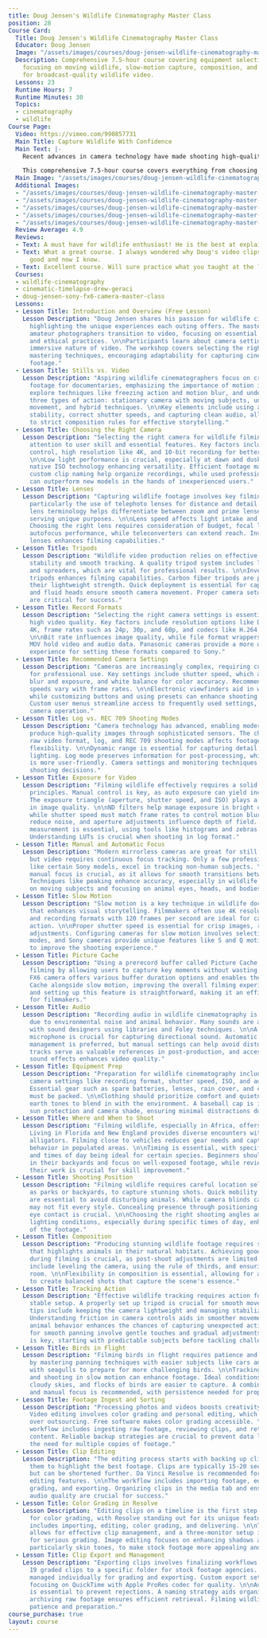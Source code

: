 ```yaml
---
title: Doug Jensen's Wildlife Cinematography Master Class
position: 28
Course Card:
  Title: Doug Jensen's Wildlife Cinematography Master Class
  Educator: Doug Jensen
  Image: "/assets/images/courses/doug-jensen-wildlife-cinematography-master-class/doug-jensen-wildlife-cinematography-master-class.jpg"
  Description: Comprehensive 7.5-hour course covering equipment selection, exposure,
    focusing on moving wildlife, slow-motion capture, composition, and color grading
    for broadcast-quality wildlife video.
  Lessons: 23
  Runtime Hours: 7
  Runtime Minutes: 30
  Topics:
  - cinematography
  - wildlife
Course Page:
  Video: https://vimeo.com/990857731
  Main Title: Capture Wildlife With Confidence
  Main Text: |-
    Recent advances in camera technology have made shooting high-quality 4K wildlife video accessible to everyone. Whether you're an experienced amateur photographer or a seasoned video professional, this master class is an invaluable resource for successfully shooting and color-grading broadcast-quality wildlife video.

    This comprehensive 7.5-hour course covers everything from choosing the right equipment to mastering essential techniques like exposure, focusing on moving wildlife, slow-motion capture, and composition. With in-depth lessons on processing and color grading, you'll learn how to transform your footage into stunning final results that exceed expectations.
  Main Image: "/assets/images/courses/doug-jensen-wildlife-cinematography-master-class/doug-jensen-wildlife-cinematography-master-class-1.jpg"
  Additional Images:
  - "/assets/images/courses/doug-jensen-wildlife-cinematography-master-class/doug-jensen-wildlife-cinematography-master-class-2.jpg"
  - "/assets/images/courses/doug-jensen-wildlife-cinematography-master-class/doug-jensen-wildlife-cinematography-master-class-3.jpg"
  - "/assets/images/courses/doug-jensen-wildlife-cinematography-master-class/doug-jensen-wildlife-cinematography-master-class-4.jpg"
  - "/assets/images/courses/doug-jensen-wildlife-cinematography-master-class/doug-jensen-wildlife-cinematography-master-class-5.jpg"
  - "/assets/images/courses/doug-jensen-wildlife-cinematography-master-class/doug-jensen-wildlife-cinematography-master-class-6.jpg"
  Review Average: 4.9
  Reviews:
  - Text: A must have for wildlife enthusiast! He is the best at explaining things!
  - Text: What a great course. I always wondered why Doug's video clips looked so
      good and now I know.
  - Text: Excellent course. Will sure practice what you taught at the local bird sanctuary.
  Courses:
  - wildlife-cinematography
  - cinematic-timelapse-drew-geraci
  - doug-jensen-sony-fx6-camera-master-class
  Lessons:
  - Lesson Title: Introduction and Overview (Free Lesson)
    Lesson Description: "Doug Jensen shares his passion for wildlife cinematography,
      highlighting the unique experiences each outing offers. The masterclass helps
      amateur photographers transition to video, focusing on essential skills, equipment,
      and ethical practices. \n\nParticipants learn about camera settings and the
      immersive nature of video. The workshop covers selecting the right camera and
      mastering techniques, encouraging adaptability for capturing cinematic wildlife
      footage."
  - Lesson Title: Stills vs. Video
    Lesson Description: "Aspiring wildlife cinematographers focus on creating cinematic
      footage for documentaries, emphasizing the importance of motion in video. They
      explore techniques like freezing action and motion blur, and understand the
      three types of action: stationary camera with moving subjects, unmotivated camera
      movement, and hybrid techniques. \n\nKey elements include using a tripod for
      stability, correct shutter speeds, and capturing clean audio, all while adhering
      to strict composition rules for effective storytelling."
  - Lesson Title: Choosing the Right Camera
    Lesson Description: "Selecting the right camera for wildlife filming requires
      attention to user skill and essential features. Key factors include full manual
      control, high resolution like 4K, and 10-bit recording for better color quality.
      \n\nLow light performance is crucial, especially at dawn and dusk, with dual
      native ISO technology enhancing versatility. Efficient footage management and
      custom clip naming help organize recordings, while used professional cameras
      can outperform new models in the hands of inexperienced users."
  - Lesson Title: Lenses
    Lesson Description: "Capturing wildlife footage involves key filming techniques,
      particularly the use of telephoto lenses for distance and detail. Understanding
      lens terminology helps differentiate between zoom and prime lenses, with each
      serving unique purposes. \n\nLens speed affects light intake and image quality.
      Choosing the right lens requires consideration of budget, focal length, and
      autofocus performance, while teleconverters can extend reach. Investing in quality
      lenses enhances filming capabilities."
  - Lesson Title: Tripods
    Lesson Description: "Wildlife video production relies on effective tripods for
      stability and smooth tracking. A quality tripod system includes legs, heads,
      and spreaders, which are vital for professional results. \n\nInvesting in good
      tripods enhances filming capabilities. Carbon fiber tripods are preferred for
      their lightweight strength. Quick deployment is essential for capturing wildlife,
      and fluid heads ensure smooth camera movement. Proper camera setup and balancing
      are critical for success."
  - Lesson Title: Record Formats
    Lesson Description: "Selecting the right camera settings is essential for achieving
      high video quality. Key factors include resolution options like DCI 4K and UHD
      4K, frame rates such as 24p, 30p, and 60p, and codecs like H.264 and H.265.
      \n\nBit rate influences image quality, while file format wrappers like MP4 and
      MOV hold video and audio data. Panasonic cameras provide a more user-friendly
      experience for setting these formats compared to Sony."
  - Lesson Title: Recommended Camera Settings
    Lesson Description: "Cameras are increasingly complex, requiring customization
      for professional use. Key settings include shutter speed, which affects motion
      blur and exposure, and white balance for color accuracy. Recommended shutter
      speeds vary with frame rates. \n\nElectronic viewfinders aid in wildlife cinematography,
      while customizing buttons and using presets can enhance shooting efficiency.
      Custom user menus streamline access to frequently used settings, improving overall
      camera operation."
  - Lesson Title: Log vs. REC 709 Shooting Modes
    Lesson Description: "Camera technology has advanced, enabling modern cameras to
      produce high-quality images through sophisticated sensors. The choice between
      raw video format, log, and REC 709 shooting modes affects footage quality and
      flexibility. \n\nDynamic range is essential for capturing detail in different
      lighting. Log mode preserves information for post-processing, while REC 709
      is more user-friendly. Camera settings and monitoring techniques also influence
      shooting decisions."
  - Lesson Title: Exposure for Video
    Lesson Description: "Filming wildlife effectively requires a solid grasp of exposure
      principles. Manual control is key, as auto exposure can yield inconsistent results.
      The exposure triangle (aperture, shutter speed, and ISO) plays a vital role
      in image quality. \n\nND filters help manage exposure in bright conditions,
      while shutter speed must match frame rates to control motion blur. Low ISO settings
      reduce noise, and aperture adjustments influence depth of field. Accurate exposure
      measurement is essential, using tools like histograms and zebras for highlights.
      Understanding LUTs is crucial when shooting in log format."
  - Lesson Title: Manual and Automatic Focus
    Lesson Description: "Modern mirrorless cameras are great for still photography,
      but video requires continuous focus tracking. Only a few professional cameras,
      like certain Sony models, excel in tracking non-human subjects. \n\nMastering
      manual focus is crucial, as it allows for smooth transitions between focus modes.
      Techniques like peaking enhance accuracy, especially in wildlife filming. Practicing
      on moving subjects and focusing on animal eyes, heads, and bodies improves skills."
  - Lesson Title: Slow Motion
    Lesson Description: "Slow motion is a key technique in wildlife documentaries
      that enhances visual storytelling. Filmmakers often use 4K resolution for clarity,
      and recording formats with 120 frames per second are ideal for capturing detailed
      action. \n\nProper shutter speed is essential for crisp images, requiring manual
      adjustments. Configuring cameras for slow motion involves selecting the right
      modes, and Sony cameras provide unique features like S and Q motion settings
      to improve the shooting experience."
  - Lesson Title: Picture Cache
    Lesson Description: "Using a prerecord buffer called Picture Cache enhances wildlife
      filming by allowing users to capture key moments without wasting footage. \n\nThe
      FX6 camera offers various buffer duration options and enables the use of Picture
      Cache alongside slow motion, improving the overall filming experience. Activating
      and setting up this feature is straightforward, making it an efficient tool
      for filmmakers."
  - Lesson Title: Audio
    Lesson Description: "Recording audio in wildlife cinematography is challenging
      due to environmental noise and animal behavior. Many sounds are added in post-production,
      with sound designers using libraries and Foley techniques. \n\nA quality shotgun
      microphone is crucial for capturing directional sound. Automatic audio level
      management is preferred, but manual settings can help avoid distortion. Scratch
      tracks serve as valuable references in post-production, and access to royalty-free
      sound effects enhances video quality."
  - Lesson Title: Equipment Prep
    Lesson Description: "Preparation for wildlife cinematography includes checking
      camera settings like recording format, shutter speed, ISO, and audio setup.
      Essential gear such as spare batteries, lenses, rain cover, and cleaning supplies
      must be packed. \n\nClothing should prioritize comfort and quietness, favoring
      earth tones to blend in with the environment. A baseball cap is important for
      sun protection and camera shade, ensuring minimal distractions during filming."
  - Lesson Title: Where and When to Shoot
    Lesson Description: "Filming wildlife, especially in Africa, offers unique opportunities.
      Living in Florida and New England provides diverse encounters with birds and
      alligators. Filming close to vehicles reduces gear needs and captures wildlife
      behavior in populated areas. \n\nTiming is essential, with specific seasons
      and times of day being ideal for certain species. Beginners should practice
      in their backyards and focus on well-exposed footage, while reviewing and analyzing
      their work is crucial for skill improvement."
  - Lesson Title: Shooting Position
    Lesson Description: "Filming wildlife requires careful location selection, such
      as parks or backyards, to capture stunning shots. Quick mobility and stealth
      are essential to avoid disturbing animals. While camera blinds can help, they
      may not fit every style. Concealing presence through positioning and avoiding
      eye contact is crucial. \n\nChoosing the right shooting angles and considering
      lighting conditions, especially during specific times of day, enhances the quality
      of the footage."
  - Lesson Title: Composition
    Lesson Description: "Producing stunning wildlife footage requires strong composition
      that highlights animals in their natural habitats. Achieving good composition
      during filming is crucial, as post-shoot adjustments are limited. Key techniques
      include leveling the camera, using the rule of thirds, and ensuring proper nose
      room. \n\nFlexibility in composition is essential, allowing for adjustments
      to create balanced shots that capture the scene's essence."
  - Lesson Title: Tracking Action
    Lesson Description: "Effective wildlife tracking requires action footage and a
      stable setup. A properly set up tripod is crucial for smooth movement. Ten practical
      tips include keeping the camera lightweight and managing stabilization settings.
      Understanding friction in camera controls aids in smoother movements. \n\nAnticipating
      animal behavior enhances the chances of capturing unexpected actions. Techniques
      for smooth panning involve gentle touches and gradual adjustments. Practice
      is key, starting with predictable subjects before tackling challenging wildlife."
  - Lesson Title: Birds in Flight
    Lesson Description: "Filming birds in flight requires patience and skill. Start
      by mastering panning techniques with easier subjects like cars and pets. Practice
      with seagulls to prepare for more challenging birds. \n\nTracking from a distance
      and shooting in slow motion can enhance footage. Ideal conditions include partly
      cloudy skies, and flocks of birds are easier to capture. A combination of auto
      and manual focus is recommended, with persistence needed for proper focus."
  - Lesson Title: Footage Ingest and Sorting
    Lesson Description: "Processing photos and videos boosts creativity and quality.
      Video editing involves color grading and personal editing, which is preferred
      over outsourcing. Free software makes color grading accessible. \n\nThe post-production
      workflow includes ingesting raw footage, reviewing clips, and retaining valuable
      content. Reliable backup strategies are crucial to prevent data loss, highlighting
      the need for multiple copies of footage."
  - Lesson Title: Clip Editing
    Lesson Description: "The editing process starts with backing up clips and trimming
      them to highlight the best footage. Clips are typically 15-20 seconds long,
      but can be shortened further. Da Vinci Resolve is recommended for its robust
      editing features. \n\nThe workflow includes importing footage, editing, color
      grading, and exporting. Organizing clips in the media tab and ensuring high
      audio quality are crucial for success."
  - Lesson Title: Color Grading in Resolve
    Lesson Description: "Editing clips on a timeline is the first step in preparing
      for color grading, with Resolve standing out for its unique features. The workflow
      includes importing, editing, color grading, and delivering. \n\nThe color tab
      allows for effective clip management, and a three-monitor setup is recommended
      for serious grading. Image editing focuses on enhancing shadows and colors,
      particularly skin tones, to make stock footage more appealing and competitive."
  - Lesson Title: Clip Export and Management
    Lesson Description: "Exporting clips involves finalizing workflows by sending
      19 graded clips to a specific folder for stock footage agencies. Each clip is
      managed individually for grading and exporting. Custom export settings are created,
      focusing on QuickTime with Apple ProRes codec for quality. \n\nAudio management
      is essential to prevent rejections. A naming strategy aids organization, while
      archiving raw footage ensures efficient retrieval. Filming wildlife requires
      patience and preparation."
course_purchase: true
layout: course
---
```


